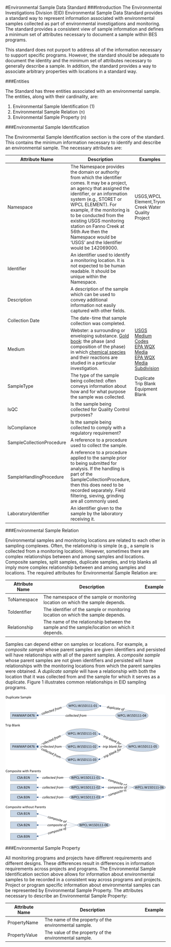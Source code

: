 ﻿#Environmental Sample Data Standard
###Introduction
The Environmental Investigations Division (EID) Environmental Sample Data Standard provides a standard way to represent information associated with environmental samples collected as part of environmental investigations and monitoring. The standard provides a consistent view of sample information and defines a minimum set of attributes necessary to document a sample within BES programs.

This standard does not purport to address all of the information necessary to support specific programs. However, the standard should be adequate to document the identity and the minimum set of attributes necessary to generally describe a sample. In addition, the standard provides a way to associate arbitrary properties with locations in a standard way.

###Entities

The Standard has three entities associated with an environmental sample. The entities, along with their cardinality, are:

1. Environmental Sample Identification (1)
2. Environmental Sample Relation (n)
3. Environmental Sample Property (n)

###Environmental Sample Identification

The Environmental Sample Identification section is the core of the standard. This contains the minimum information necessary to identify and describe an environmental sample. The necessary attributes are:

Attribute Name | Description | Examples
---------------|--------------|----------
Namespace	  | The Namespace provides the domain or authority from which the identifier comes. It may be a project, an agency that assigned the identifier, or an information system (e.g., STORET or WPCL ELEMENT). For example, if the monitoring is to be conducted from the existing USGS monitoring station on Fanno Creek at 56th Ave  then the Namespace would be ‘USGS’ and the Identifier would be 142069000. |	USGS,WPCL Element,Tryon Creek Water Quality Project
Identifier  | An identifier used to identify a monitoring location. It is not expected to be human readable. It should be unique within the Namespace.	
Description	| A description of the sample which can be used to convey additional information not easily captured with other fields.	
Collection Date | The date-time that sample collection was completed.
Medium	        | Webster: a surrounding or enveloping substance. [Gold book](http://goldbook.iupac.org/M03814.html): the phase (and composition of the phase) in which [chemical species](http://goldbook.iupac.org/CT01038.html) and their reactions are studied in a particular investigation.	| [USGS Medium Codes](http://help.waterdata.usgs.gov/medium_cd)<br>[EPA WQX Media](http://cdx.epa.gov/wqx/download/DomainValues/ActivityMedia.zip)<br>[EPA WQX Media Subdivision](http://cdx.epa.gov/wqx/download/DomainValues/ActivityMediaSubdivision.zip)
SampleType      | The type of the sample being collected: often conveys information about how and for what purpose the sample was collected. |Duplicate<br>Trip Blank<br>Equipment Blank
IsQC            | Is the sample being collected for Quality Control purposes?	
IsCompliance              | Is the sample being collected to comply with a regulatory requirement?	|
SampleCollectionProcedure	| A reference to a procedure used to collect the sample. |
SampleHandlingProcedure  	| A reference to a procedure applied to the sample prior to being submitted for analysis. If the handling is part of the SampleCollectionProcedure, then this does need to be recorded separately.	Field filtering, sieving, grinding are all commonly used. |
LaboratoryIdentifier      | An identifier given to the sample by the laboratory receiving it.|

###Environmental Sample Relation

Environmental samples and monitoring locations are related to each other in sampling complexes. Often, the relationship is simple (e.g., a sample is collected from a monitoring location). However, sometimes there are complex relationships between and among samples and locations. Composite samples, split samples, duplicate samples, and trip blanks all imply more complex relationship between and among samples and locations. The required attributes for Environmental Sample Relation are:

Attribute Name |	Description |	Example
---------------|--------------|----------
ToNamespace  |	The namespace of the sample or monitoring location on which the sample depends. |
ToIdentifier | The identifier of the sample or monitoring location on which the sample depends. |
Relationship |	The name of the relationship between the sample and the sample/location on which it depends. |


Samples can depend either on samples or locations. For example, a *composite sample* whose parent samples are given identifiers and persisted will have relationships with all of the parent samples. A *composite sample* whose parent samples are not given identifiers and persisted will have relationships with the monitoring locations from which the parent samples were obtained. A *duplicate sample* will have a relationship with both the location that it was collected from and the sample for which it serves as a duplicate. Figure 1 illustrates common relationships in EID sampling programs.

![Examples of the relationships among samples and locations.](https://github.com/jasonelaw/eid-sample/blob/master/RelationExamples.png "Figure 1: Examples of the relationships among samples and between samples and locations.")

###Environmental Sample Property

All monitoring programs and projects have different requirements and different designs. These differences result in differences in information requirements across projects and programs. The Environmental Sample Identification section above allows for information about environmental samples to be recorded in a consistent way across programs and projects. Project or program specific information about environmental samples can be represented by Environmental Sample Property. The attributes necessary to describe an Environmental Sample Property:

Attribute Name | Description | Example
---------------|-------------|----------
PropertyName | The name of the property of the environmental sample. |	
PropertyValue | The value of the property of the environmental sample. |

